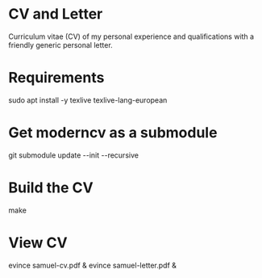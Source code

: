 # CV and Letter
Curriculum vitae (CV) of my personal experience and qualifications with a
friendly generic personal letter.

# Requirements
sudo apt install -y texlive texlive-lang-european

# Get moderncv as a submodule
git submodule update --init --recursive

# Build the CV
make

# View CV
evince samuel-cv.pdf &
evince samuel-letter.pdf &

